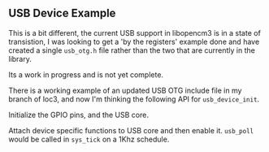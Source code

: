 USB Device Example
------------------

This is a bit different, the current USB support in
libopencm3 is in a state of transistion, I was looking
to get a 'by the registers' example done and have
created a single `usb_otg.h` file rather than the two
that are currently in the library. 

Its a work in progress and is not yet complete.

There is a working example of an updated USB OTG
include file in my branch of loc3, and now I'm 
thinking the following API for `usb_device_init`.

Initialize the GPIO pins, and the USB core.

Attach device specific functions to USB core and then
enable it. `usb_poll` would be called in `sys_tick`
on a 1Khz schedule.

